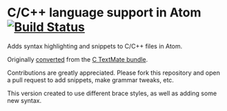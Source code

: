 # C/C++ language support in Atom [![Build Status](https://travis-ci.org/atom/language-c.svg?branch=master)](https://travis-ci.org/atom/language-c)

Adds syntax highlighting and snippets to C/C++ files in Atom.

Originally [converted](http://atom.io/docs/latest/converting-a-text-mate-bundle)
from the [C TextMate bundle](https://github.com/textmate/c.tmbundle).

Contributions are greatly appreciated. Please fork this repository and open a
pull request to add snippets, make grammar tweaks, etc.

This version created to use different brace styles, as well as adding some new
syntax.
